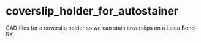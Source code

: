 # coverslip_holder_for_autostainer
CAD files for a coverslip holder so we can stain coverslips on a Leica Bond RX
